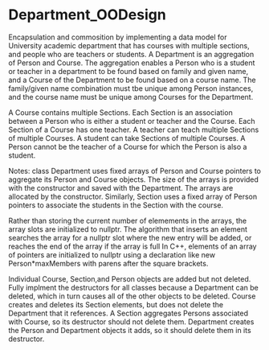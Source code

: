 # Department_OODesign

Encapsulation and commosition by implementing a data model for University academic department that has courses with multiple sections, 
and people who are teachers or students. A Department is an aggregation of Person and Course. The aggregation enables a Person who 
is a student or teacher in a department to be found based on family and given name, and a Course of the Department to be found based 
on a course name. The family/given name combination must tbe unique among Person instances, and the course name must be unique 
among Courses for the Department.

A Course contains multiple Sections. Each Section is an association between a Person who is either a student or teacher and the Course. 
Each Section of a Course has one teacher. A teacher can teach multiple Sections of multiple Courses. A student can take Sections of 
multiple Courses. A Person cannot be the teacher of a Course for which the Person is also a student.

Notes: class Department uses fixed arrays of Person and Course pointers to aggregate its Person and Course objects. The size of the 
arrays is provided with the constructor and saved with the Department. The arrays are allocated by the constructor. Similarly, 
Section uses a fixed array of Person pointers to associate the students in the Section with the course.

Rather than storing the current number of elemements in the arrays, the array slots are initialized to nullptr. The algorithm that 
inserts an element searches the array for a nullptr slot where the new entry will be added, or reaches the end of the array if the 
array is full In C++, elements of an array of pointers are initialized to nullptr using a declaration like new Person*maxMembers 
with parens after the square brackets.

Individual Course, Section,and Person objects are added but not deleted. Fully implment the destructors for 
all classes because a Department can be deleted, which in turn causes all of the other objects to be deleted. Course creates and 
deletes its Section elements, but does not delete the Department that it references. A Section aggregates Persons associated with Course, 
so its destructor should not delete them. Department creates the Person and Department objects it adds, so it should delete them in its 
destructor.
